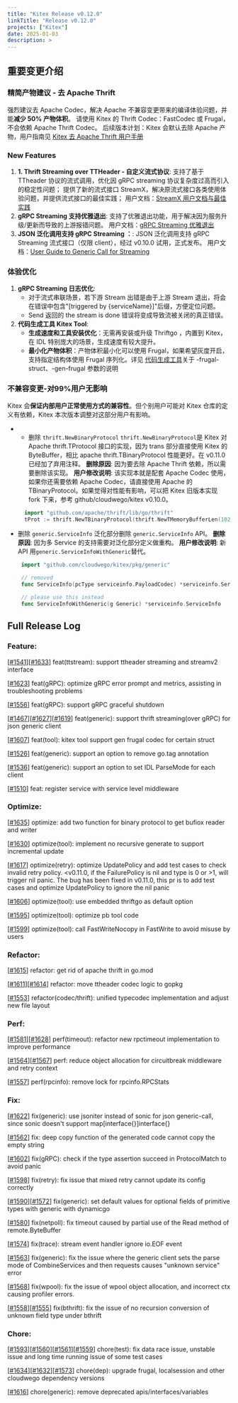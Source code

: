 ```yaml
---
title: "Kitex Release v0.12.0"
linkTitle: "Release v0.12.0"
projects: ["Kitex"]
date: 2025-01-03
description: >
---
```


## **重要变更介绍**

### 精简产物建议 - 去 Apache Thrift
强烈建议去 Apache Codec，解决 Apache 不兼容变更带来的编译体验问题，并能**减少 50% 产物体积**。
请使用 Kitex 的 Thrift Codec：FastCodec 或 Frugal，不会依赖 Apache Thrift  Codec。
后续版本计划：Kitex 会默认去除 Apache 产物，用户指南见 [Kitex 去 Apache Thrift 用户手册](/zh/docs/kitex/best-practice/remove_apache_codec/)

### New Features
1. **1. Thrift Streaming over TTHeader - 自定义流式协议**:
   支持了基于 TTheader 协议的流式调用，优化因 gRPC streaming 协议复杂度过高而引入的稳定性问题；
   提供了新的流式接口 StreamX，解决原流式接口各类使用体验问题，并提供流式接口的最佳实践；
   用户文档：[StreamX 用户文档与最佳实践](/zh/docs/kitex/tutorials/basic-feature/streamx/)
3. **gRPC Streaming 支持优雅退出**:
   支持了优雅退出功能，用于解决因为服务升级/更新而导致的上游报错问题。
   用户文档：[gRPC Streaming 优雅退出](/zh/docs/kitex/tutorials/basic-feature/protocol/streaming/grpc/graceful_shutdown/)
5. **JSON 泛化调用支持 gRPC Streaming ：**:
   JSON 泛化调用支持 gRPC Streaming 流式接口（仅限 client），经过 v0.10.0 试用，正式发布。
   用户文档：[User Guide to Generic Call for Streaming](/docs/kitex/tutorials/advanced-feature/generic-call/generic_streaming)

### 体验优化
1. **gRPC Streaming 日志优化**:
    - 对于流式串联场景，若下游 Stream 出错是由于上游 Stream 退出，将会在错误中包含"[triggered by {serviceName}]"后缀，方便定位问题。
    - Send 返回的 the stream is done 错误将变成导致流被关闭的真正错误。
2. **代码生成工具 Kitex Tool**:
    - **生成速度和工具安装优化**：无需再安装或升级 Thriftgo ，内置到 Kitex，在 IDL 特别庞大的场景，生成速度有较大提升。
    - **最小化产物体积**：产物体积最小化可以使用 Frugal，如果希望灰度开启，支持指定结构体使用 Frugal 序列化。详见 [代码生成工具](/zh/docs/kitex/tutorials/code-gen/code_generation/)关于 -frugal-struct、-gen-frugal 参数的说明

### 不兼容变更-对99%用户无影响
Kitex 会**保证内部用户正常使用方式的兼容性**。但个别用户可能对 Kitex 仓库的定义有依赖，Kitex 本次版本调整对这部分用户有影响。
- - 删除 `thrift.NewBinaryProtocol`
  `thrift.NewBinaryProtocol`是 Kitex 对 Apache thrift.TProtocol 接口的实现，因为 trans 部分直接使用 Kitex 的 ByteBuffer，相比 apache thrift.TBinaryProtocol 性能更好。在 v0.11.0 已经加了弃用注释。
  **删除原因**: 因为要去除 Apache Thrift 依赖，所以需要删除该实现。
  **用户修改说明**: 该实现本就是配套 Apache Codec 使用，如果你还需要依赖 Apache Codec，请直接使用 Apache 的TBinaryProtocol。如果觉得对性能有影响，可以把 Kitex 旧版本实现 fork 下来，参考 github/cloudwego/kitex v0.10.0。
  ```go
    import "github.com/apache/thrift/lib/go/thrift"
    tProt := thrift.NewTBinaryProtocol(thrift.NewTMemoryBufferLen(1024), true, true)
  ```
- 删除 `generic.ServiceInfo`
  泛化部分删除 `generic.ServiceInfo` API。
  **删除原因**: 因为多 Service 的支持需要对泛化部分定义做重构。
  **用户修改说明**: 新 API 用`generic.ServiceInfoWithGeneric`替代。
  ```go
   import "github.com/cloudwego/kitex/pkg/generic"

   // removed
   func ServiceInfo(pcType serviceinfo.PayloadCodec) *serviceinfo.ServiceInfo

   // please use this instead
   func ServiceInfoWithGeneric(g Generic) *serviceinfo.ServiceInfo
  ```

## **Full Release Log**

### Feature:
[[#1541](https://github.com/cloudwego/kitex/pull/1541)][[#1633](https://github.com/cloudwego/kitex/pull/1633)] feat(ttstream): support ttheader streaming and streamv2 interface

[[#1623](https://github.com/cloudwego/kitex/pull/1623)] feat(gRPC): optimize gRPC error prompt and metrics, assisting in troubleshooting problems

[[#1556](https://github.com/cloudwego/kitex/pull/1556)] feat(gRPC): support gRPC graceful shutdown

[[#1467](https://github.com/cloudwego/kitex/pull/1467)][[#1627](https://github.com/cloudwego/kitex/pull/1627)][[#1619](https://github.com/cloudwego/kitex/pull/1619)] feat(generic): support thrift streaming(over gRPC) for json generic client

[[#1607](https://github.com/cloudwego/kitex/pull/1607)] feat(tool): kitex tool support gen frugal codec for certain struct

[[#1526](https://github.com/cloudwego/kitex/pull/1526)] feat(generic): support an option to remove go.tag annotation

[[#1536](https://github.com/cloudwego/kitex/pull/1536)] feat(generic): support an option to set IDL ParseMode for each client

[[#1510](https://github.com/cloudwego/kitex/pull/1510)] feat: register service with service level middleware

### Optimize:
[[#1635](https://github.com/cloudwego/kitex/pull/1635)] optimize: add two function for binary protocol to get bufiox reader and writer

[[#1630](https://github.com/cloudwego/kitex/pull/1630)] optimize(tool): implement no recursive generate to support incremental update

[[#1617](https://github.com/cloudwego/kitex/pull/1617)] optimize(retry): optimize UpdatePolicy and add test cases to check invalid retry policy. <v0.11.0, if the FailurePolicy is nil and type is 0 or >1, will trigger nil panic. The bug has been fixed in v0.11.0, this pr is to add test cases and optimize UpdatePolicy to ignore the nil panic

[[#1606](https://github.com/cloudwego/kitex/pull/1606)] optimize(tool): use embedded thriftgo as default option

[[#1595](https://github.com/cloudwego/kitex/pull/1595)] optimize(tool): optimize pb tool code

[[#1599](https://github.com/cloudwego/kitex/pull/1599)] optimize(tool): call FastWriteNocopy in FastWrite to avoid misuse by users

### Refactor:
[[#1615](https://github.com/cloudwego/kitex/pull/1615)] refactor: get rid of apache thrift in go.mod

[[#1611](https://github.com/cloudwego/kitex/pull/1611)][[#1614](https://github.com/cloudwego/kitex/pull/1614)] refactor: move ttheader codec logic to gopkg

[[#1553](https://github.com/cloudwego/kitex/pull/1553)] refactor(codec/thrift): unified typecodec implementation and adjust new file layout

### Perf:
[[#1581](https://github.com/cloudwego/kitex/pull/1581)][[#1628](https://github.com/cloudwego/kitex/pull/1628)] perf(timeout): refactor new rpctimeout implementation to improve performance

[[#1564](https://github.com/cloudwego/kitex/pull/1564)][[#1567](https://github.com/cloudwego/kitex/pull/1567)] perf: reduce object allocation for circuitbreak middleware and retry context

[[#1557](https://github.com/cloudwego/kitex/pull/1557)] perf(rpcinfo): remove lock for rpcinfo.RPCStats

### Fix:
[[#1622](https://github.com/cloudwego/kitex/pull/1622)] fix(generic): use jsoniter instead of sonic for json generic-call, since sonic doesn't support map[interface{}]interface{}

[[#1562](https://github.com/cloudwego/kitex/pull/1562)] fix: deep copy function of the generated code cannot copy the empty string

[[#1602](https://github.com/cloudwego/kitex/pull/1602)] fix(gRPC): check if the type assertion succeed in ProtocolMatch to avoid panic

[[#1598](https://github.com/cloudwego/kitex/pull/1598)] fix(retry): fix issue that mixed retry cannot update its config correctly

[[#1590](https://github.com/cloudwego/kitex/pull/1590)][[#1572](https://github.com/cloudwego/kitex/pull/1572)] fix(generic): set default values for optional fields of primitive types with generic with dynamicgo

[[#1580](https://github.com/cloudwego/kitex/pull/1580)] fix(netpoll): fix timeout caused by partial use of the Read method of remote.ByteBuffer

[[#1574](https://github.com/cloudwego/kitex/pull/1574)] fix(trace): stream event handler ignore io.EOF event

[[#1563](https://github.com/cloudwego/kitex/pull/1563)] fix(generic): fix the issue where the generic client sets the parse mode of CombineServices and then requests causes "unknown service" error

[[#1568](https://github.com/cloudwego/kitex/pull/1568)] fix(wpool): fix the issue of wpool object allocation, and incorrect ctx causing profiler errors.

[[#1558](https://github.com/cloudwego/kitex/pull/1558)][[#1555](https://github.com/cloudwego/kitex/pull/1555)] fix(bthrift): fix the issue of no recursion conversion of unknown field type under bthrift

### Chore:
[[#1593](https://github.com/cloudwego/kitex/pull/1593)][[#1560](https://github.com/cloudwego/kitex/pull/1560)][[#1561](https://github.com/cloudwego/kitex/pull/1561)][[#1559](https://github.com/cloudwego/kitex/pull/1559)] chore(test): fix data race issue, unstable issue and long time running issue of some test cases

[[#1634](https://github.com/cloudwego/kitex/pull/1634)][[#1632](https://github.com/cloudwego/kitex/pull/1632)][[#1573](https://github.com/cloudwego/kitex/pull/1573)] chore(dep): upgrade frugal, localsession and other cloudwego dependency versions

[[#1616](https://github.com/cloudwego/kitex/pull/1616)] chore(generic): remove deprecated apis/interfaces/variables
